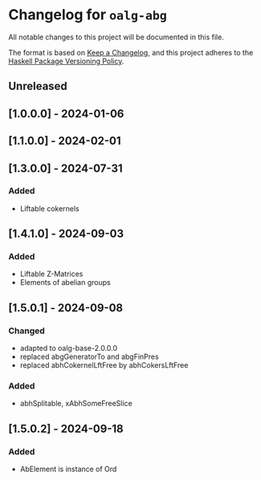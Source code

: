 # Changelog for `oalg-abg`

All notable changes to this project will be documented in this file.

The format is based on [Keep a Changelog](https://keepachangelog.com/en/1.0.0/),
and this project adheres to the
[Haskell Package Versioning Policy](https://pvp.haskell.org/).

## Unreleased

## [1.0.0.0] - 2024-01-06

## [1.1.0.0] - 2024-02-01

## [1.3.0.0] - 2024-07-31

### Added
- Liftable cokernels

## [1.4.1.0] - 2024-09-03
### Added
- Liftable Z-Matrices
- Elements of abelian groups

## [1.5.0.1] - 2024-09-08
### Changed
- adapted to oalg-base-2.0.0.0
- replaced abgGeneratorTo and abgFinPres
- replaced abhCokernelLftFree by abhCokersLftFree
### Added
- abhSplitable, xAbhSomeFreeSlice

## [1.5.0.2] - 2024-09-18
### Added
- AbElement is instance of Ord
